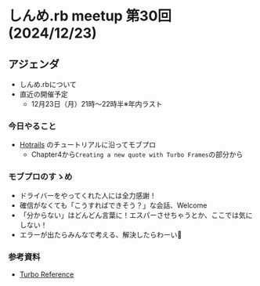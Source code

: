 # しんめ.rb meetup 第30回(2024/12/23)

## アジェンダ

- しんめ.rbについて
- 直近の開催予定
  - 12月23日（月）21時〜22時半※年内ラスト

### 今日やること

- [Hotrails](https://www.hotrails.dev/) のチュートリアルに沿ってモブプロ
  - Chapter4から`Creating a new quote with Turbo Frames`の部分から

### モブプロのすゝめ

- ドライバーをやってくれた人には全力感謝！
- 確信がなくても「こうすればできそう？」な会話、Welcome
- 「分からない」はどんどん言葉に！エスパーさせちゃうとか、ここでは気にしない！
- エラーが出たらみんなで考える、解決したらわーい🙌

### 参考資料

- [Turbo Reference](https://turbo.hotwired.dev/reference/drive)

